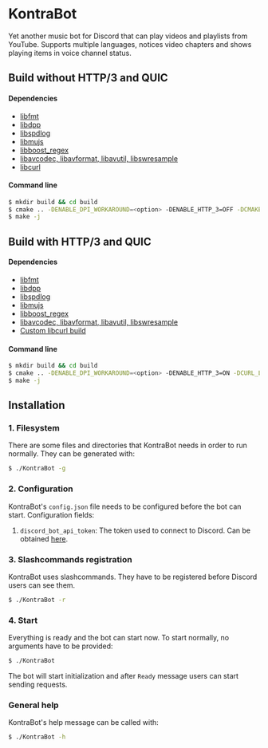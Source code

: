 # KontraBot
Yet another music bot for Discord that can play videos and playlists from YouTube.
Supports multiple languages, notices video chapters and shows playing items in voice channel status.

## Build without HTTP/3 and QUIC
#### Dependencies
* [libfmt](https://github.com/fmtlib/fmt)
* [libdpp](https://github.com/brainboxdotcc/DPP)
* [libspdlog](https://github.com/gabime/spdlog)
* [libmujs](https://github.com/ccxvii/mujs)
* [libboost_regex](https://github.com/boostorg/regex)
* [libavcodec, libavformat, libavutil, libswresample](https://github.com/FFmpeg/FFmpeg)
* [libcurl](https://github.com/curl/curl)
#### Command line
```sh
$ mkdir build && cd build
$ cmake .. -DENABLE_DPI_WORKAROUND=<option> -DENABLE_HTTP_3=OFF -DCMAKE_BUILD_TYPE=Release
$ make -j
```

## Build with HTTP/3 and QUIC
#### Dependencies
* [libfmt](https://github.com/fmtlib/fmt)
* [libdpp](https://github.com/brainboxdotcc/DPP)
* [libspdlog](https://github.com/gabime/spdlog)
* [libmujs](https://github.com/ccxvii/mujs)
* [libboost_regex](https://github.com/boostorg/regex)
* [libavcodec, libavformat, libavutil, libswresample](https://github.com/FFmpeg/FFmpeg)
* [Custom libcurl build](https://curl.se/docs/http3.html)
#### Command line
```sh
$ mkdir build && cd build
$ cmake .. -DENABLE_DPI_WORKAROUND=<option> -DENABLE_HTTP_3=ON -DCURL_LIBS_DIRECTORY=<path> -DOPENSSL_LIBS_DIRECTORY=<path> -DCMAKE_BUILD_TYPE=Release
$ make -j
```

## Installation
### 1. Filesystem
There are some files and directories that KontraBot needs in order to run normally. They can be generated with:
```sh
$ ./KontraBot -g
```

### 2. Configuration
KontraBot's `config.json` file needs to be configured before the bot can start. Configuration fields:
1. `discord_bot_api_token`: The token used to connect to Discord. Can be obtained [here](https://discord.com/developers/docs/quick-start/getting-started).

### 3. Slashcommands registration
KontraBot uses slashcommands. They have to be registered before Discord users can see them. 
```sh
$ ./KontraBot -r
```

### 4. Start
Everything is ready and the bot can start now. To start normally, no arguments have to be provided:
```sh
$ ./KontraBot
```
The bot will start initialization and after `Ready` message users can start sending requests.

### General help
KontraBot's help message can be called with:
```sh
$ ./KontraBot -h
```
